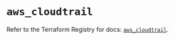 # `aws_cloudtrail`

Refer to the Terraform Registry for docs: [`aws_cloudtrail`](https://registry.terraform.io/providers/hashicorp/aws/5.76.0/docs/resources/cloudtrail).
